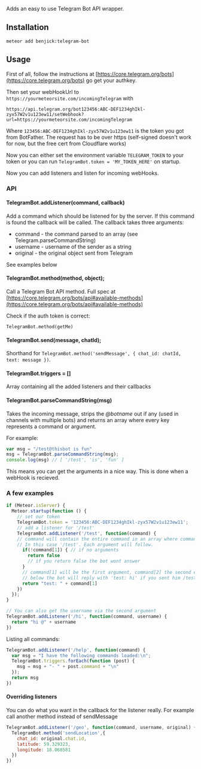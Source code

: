 Adds an easy to use Telegram Bot API wrapper.

## Installation

    meteor add benjick:telegram-bot

## Usage

First of all, follow the instructions at [https://core.telegram.org/bots](https://core.telegram.org/bots) go get your authkey.

Then set your webHookUrl to `https://yourmeteorsite.com/incomingTelegram` with

    https://api.telegram.org/bot123456:ABC-DEF1234ghIkl-zyx57W2v1u123ew11/setWebhook?url=https://yourmeteorsite.com/incomingTelegram

Where `123456:ABC-DEF1234ghIkl-zyx57W2v1u123ew11` is the token you got from BotFather. The request has to be over https (self-signed doesn't work for now, but the free cert from Cloudflare works)

Now you can either set the environment variable `TELEGRAM_TOKEN` to your token or you can run `TelegramBot.token = 'MY_TOKEN_HERE'` on startup.

Now you can add listeners and listen for incoming webHooks.

### API

#### TelegramBot.addListener(command, callback)

Add a command which should be listened for by the server. If this command is found the callback will be called. The callback takes three arguments:

 * command - the command parsed to an array (see Telegram.parseCommandString)
 * username - username of the sender as a string
 * original - the original object sent from Telegram

See examples below

#### TelegramBot.method(method, object);

Call a Telegram Bot API method. Full spec at [https://core.telegram.org/bots/api#available-methods](https://core.telegram.org/bots/api#available-methods)

Check if the auth token is correct:

    TelegramBot.method(getMe)

#### TelegramBot.send(message, chatId);

Shorthand for `TelegramBot.method('sendMessage', { chat_id: chatId, text: message })`.

#### TelegramBot.triggers = []

Array containing all the added listeners and their callbacks

#### TelegramBot.parseCommandString(msg)

Takes the incoming message, strips the *@botname* out if any (used in channels with multiple bots) and returns an array where every key represents a command or argument. 

For example:
```js
var msg = "/test@thisbot is fun"
msg = TelegramBot.parseCommandString(msg);
console.log(msg) // [ '/test', 'is', 'fun' ]
```

This means you can get the arguments in a nice way. This is done when a webHook is recieved.

### A few examples

```js
if (Meteor.isServer) {
  Meteor.startup(function () {
    // set our token
    TelegramBot.token = '123456:ABC-DEF1234ghIkl-zyx57W2v1u123ew11';
    // add a listener for '/test'
    TelegramBot.addListener('/test', function(command) { 
    // command will contain the entire command in an array where command[0] is the command. 
    // In this case '/test'. Each argument will follow.
      if(!command[1]) { // if no arguments
        return false
        // if you return false the bot wont answer
      }
      // command[1] will be the first argument, command[2] the second etc
      // below the bot will reply with 'test: hi' if you sent him /test hi
      return "test: " + command[1] 
    })
  });
}
```

```js
// You can also get the username via the second argument
TelegramBot.addListener('/hi', function(command, username) {
  return "hi @" + username
})
```

Listing all commands:

```js
TelegramBot.addListener('/help', function(command) {
  var msg = "I have the following commands loaded:\n";
  TelegramBot.triggers.forEach(function (post) {
    msg = msg + "- " + post.command + "\n"
  });
  return msg
})
```

#### Overriding listeners

You can do what you want in the callback for the listener really. For example call another method instead of sendMessage

```js
TelegramBot.addListener('/geo', function(command, username, original) {
  TelegramBot.method('sendLocation',{
    chat_id: original.chat.id,
    latitude: 59.329323,
    longitude: 18.068581
  })
})
```